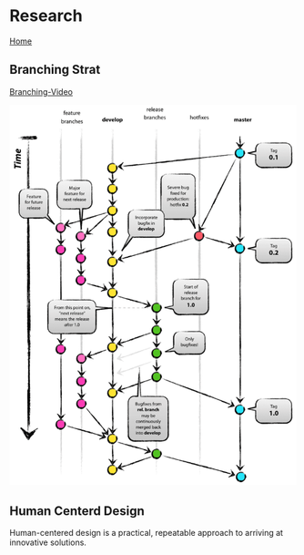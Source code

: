 # Research

[Home](index.md)

## Branching Strat

[Branching-Video](https://www.youtube.com/watch?v=Lj_jAFwofLs)

![Branch-Model](./misc/branching-model.PNG)

## Human Centerd Design

Human-centered design is a practical, repeatable approach to arriving at innovative solutions.
